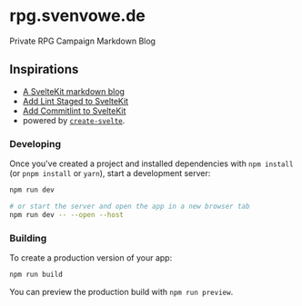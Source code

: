 # rpg.svenvowe.de

Private RPG Campaign Markdown Blog

## Inspirations

- [A SvelteKit markdown blog](https://joyofcode.xyz/sveltekit-markdown-blog)
- [Add Lint Staged to SvelteKit](https://davipon.hashnode.dev/add-lint-staged-to-sveltekit-project)
- [Add Commitlint to SvelteKit](https://dev.to/davipon/add-commitint-commitizen-standard-version-and-husky-to-sveltekit-project-14pc)
- powered by [`create-svelte`](https://github.com/sveltejs/kit/tree/master/packages/create-svelte).

### Developing

Once you've created a project and installed dependencies with `npm install` (or `pnpm install` or `yarn`), start a development server:

```bash
npm run dev

# or start the server and open the app in a new browser tab
npm run dev -- --open --host
```

### Building

To create a production version of your app:

```bash
npm run build
```

You can preview the production build with `npm run preview`.
